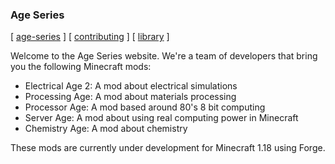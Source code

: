 ### Age Series

[ [age-series](/) ] [ [contributing](CONTRIBUTING) ] [ [library](LIBRARY) ]

Welcome to the Age Series website. We're a team of developers that bring you the following Minecraft mods:

* Electrical Age 2: A mod about electrical simulations
* Processing Age: A mod about materials processing
* Processor Age: A mod based around 80's 8 bit computing
* Server Age: A mod about using real computing power in Minecraft
* Chemistry Age: A mod about chemistry

These mods are currently under development for Minecraft 1.18 using Forge.
